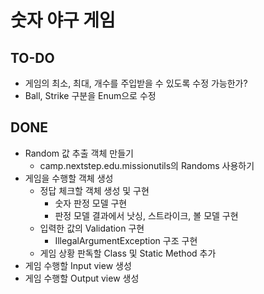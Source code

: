 # 숫자 야구 게임

## TO-DO

* 게임의 최소, 최대, 개수를 주입받을 수 있도록 수정 가능한가?
* Ball, Strike 구분을 Enum으로 수정

## DONE
* Random 값 추출 객체 만들기
    * camp.nextstep.edu.missionutils의 Randoms 사용하기
* 게임을 수행할 객체 생성
    * 정답 체크할 객체 생성 및 구현
        * 숫자 판정 모델 구현
        * 판정 모델 결과에서 낫싱, 스트라이크, 볼 모델 구현
    * 입력한 값의 Validation 구현
        * IllegalArgumentException 구조 구현
    * 게임 상황 판독할 Class 및 Static Method 추가
* 게임 수행할 Input view 생성
* 게임 수행할 Output view 생성